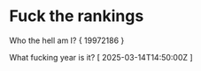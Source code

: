 # Fuck the rankings

Who the hell am I?
{ 19972186 }

What fucking year is it?
[ 2025-03-14T14:50:00Z ]
